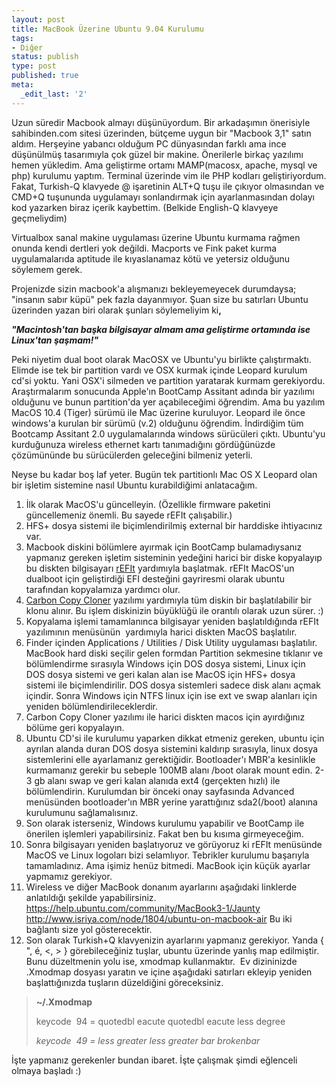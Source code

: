 ```yaml
---
layout: post
title: MacBook Üzerine Ubuntu 9.04 Kurulumu
tags:
- Diğer
status: publish
type: post
published: true
meta:
  _edit_last: '2'
---
```

Uzun süredir Macbook almayı düşünüyordum. Bir arkadaşımın önerisiyle sahibinden.com sitesi üzerinden, bütçeme uygun bir "Macbook 3,1" satın aldım. Herşeyine yabancı olduğum PC dünyasından farklı ama ince düşünülmüş tasarımıyla çok güzel bir makine. Önerilerle birkaç yazılımı hemen yükledim. Ama geliştirme ortamı MAMP(macosx, apache, mysql ve php) kurulumu yaptım. Terminal üzerinde vim ile PHP kodları geliştiriyordum. Fakat, Turkish-Q klavyede @ işaretinin ALT+Q tuşu ile çıkıyor olmasından ve CMD+Q tuşununda uygulamayı sonlandırmak için ayarlanmasından dolayı kod yazarken biraz içerik kaybettim. (Belkide English-Q klavyeye geçmeliydim)

Virtualbox sanal makine uygulaması üzerine Ubuntu kurmama rağmen onunda kendi dertleri yok değildi. Macports ve Fink paket kurma uygulamalarıda aptitude ile kıyaslanamaz kötü ve yetersiz olduğunu söylemem gerek.

Projenizde sizin macbook'a alışmanızı bekleyemeyecek durumdaysa; "insanın sabır küpü" pek fazla dayanmıyor. Şuan size bu satırları Ubuntu üzerinden yazan biri olarak şunları söylemeliyim ki<strong>, </strong><span class="status-body"><span class="entry-content"><strong> <em></em></strong></span></span>

<span class="status-body"><span class="entry-content"><strong><em>"Macintosh'tan başka bilgisayar almam ama geliştirme ortamında ise Linux'tan şaşmam!"</em></strong></span></span>

Peki niyetim dual boot olarak MacOSX ve Ubuntu'yu birlikte çalıştırmaktı. Elimde ise tek bir partition vardı ve OSX kurmak içinde Leopard kurulum cd'si yoktu. Yani OSX'i silmeden ve partition yaratarak kurmam gerekiyordu. Araştırmalarım sonucunda Apple'ın BootCamp Assitant adında bir yazılımı olduğunu ve bunun partition'da yer açabileceğimi öğrendim. Ama bu yazılım MacOS 10.4 (Tiger) sürümü ile Mac üzerine kuruluyor. Leopard ile önce windows'a kurulan bir sürümü (v.2) olduğunu öğrendim. İndirdiğim tüm Bootcamp Assitant 2.0 uygulamalarında windows sürücüleri çıktı. Ubuntu'yu kurduğunuza wireless ethernet kartı tanımadığını gördüğünüzde çözümününde bu sürücülerden geleceğini bilmeniz yeterli.

Neyse bu kadar boş laf yeter. Bugün tek partitionlı Mac OS X Leopard olan bir işletim sistemine nasıl Ubuntu kurabildiğimi anlatacağım.
<ol>
	<li>İlk olarak MacOS'u güncelleyin. (Özellikle firmware paketini güncellemeniz önemli. Bu sayede rEFIt çalışabilir.)</li>
	<li>HFS+ dosya sistemi ile biçimlendirilmiş external bir harddiske ihtiyacınız var.</li>
	<li>Macbook diskini bölümlere ayırmak için BootCamp bulamadıysanız yapmanız gereken işletim sisteminin yedeğini harici bir diske kopyalayıp bu diskten bilgisayarı <a rel="nofollow" href="http://refit.sourceforge.net/" target="_blank">rEFIt</a> yardımıyla başlatmak. rEFIt MacOS'un dualboot için geliştirdiği EFI desteğini gayriresmi olarak ubuntu tarafından kopyalamıza yardımcı olur.</li>
	<li><a rel="nofollow" href="http://www.bombich.com/software/ccc.html" target="_blank">Carbon Copy Cloner</a> yazılımı yardımıyla tüm diskin bir başlatılabilir bir klonu alınır. Bu işlem diskinizin büyüklüğü ile orantılı olarak uzun sürer. :)</li>
	<li>Kopyalama işlemi tamamlanınca bilgisayar yeniden başlatıldığında rEFIt yazılımının menüsünün  yardımıyla harici diskten MacOS başlatılır.</li>
	<li>Finder içinden Applications / Utilities / Disk Utility uygulaması başlatılır. MacBook hard diski seçilir gelen formdan Partition sekmesine tıklanır ve bölümlendirme sırasıyla Windows için DOS dosya sistemi, Linux için DOS dosya sistemi ve geri kalan alan ise MacOS için HFS+ dosya sistemi ile biçimlendirilir. DOS dosya sistemleri sadece disk alanı açmak içindir. Sonra Windows için NTFS linux için ise ext ve swap alanları için yeniden bölümlendirileceklerdir.</li>
	<li>Carbon Copy Cloner yazılımı ile harici diskten macos için ayırdığınız bölüme geri kopyalayın.</li>
	<li>Ubuntu CD'si ile kurulumu yaparken dikkat etmeniz gereken, ubuntu için ayrılan alanda duran DOS dosya sistemini kaldırıp sırasıyla, linux dosya sistemlerini elle ayarlamanız gerektiğidir. Bootloader'ı MBR'a kesinlikle kurmamanız gerekir bu sebeple 100MB alanı /boot olarak mount edin. 2-3 gb alanı swap ve geri kalan alanıda ext4 (gerçekten hızlı) ile bölümlendirin. Kurulumdan bir önceki onay sayfasında Advanced menüsünden bootloader'ın MBR yerine yarattığınız sda2(/boot) alanına kurulumunu sağlamalısınız.</li>
	<li>Son olarak isterseniz, Windows kurulumu yapabilir ve BootCamp ile önerilen işlemleri yapabilirsiniz. Fakat ben bu kısıma girmeyeceğim.</li>
	<li>Sonra bilgisayarı yeniden başlatıyoruz ve görüyoruz ki rEFIt menüsünde MacOS ve Linux logoları bizi selamlıyor. Tebrikler kurulumu başarıyla tamamladınız. Ama işimiz henüz bitmedi. MacBook için küçük ayarlar yapmamız gerekiyor.</li>
	<li>Wireless ve diğer MacBook donanım ayarlarını aşağıdaki linklerde anlatıldığı şekilde yapabilirsiniz. <a href="https://help.ubuntu.com/community/MacBook3-1/Jaunty" target="_blank">https://help.ubuntu.com/community/MacBook3-1/Jaunty</a> <a href="http://www.isriya.com/node/1804/ubuntu-on-macbook-air" target="_blank">http://www.isriya.com/node/1804/ubuntu-on-macbook-air</a> Bu iki bağlantı size yol gösterecektir.</li>
	<li>Son olarak Turkish+Q klavyenizin ayarlarını yapmanız gerekiyor. Yanda { ", é, &lt;, &gt; } görebileceğiniz tuşlar, ubuntu üzerinde yanlış map edilmiştir. Bunu düzeltmenin yolu ise, xmodmap kullanmaktır.  Ev dizininizde .Xmodmap dosyası yaratın ve içine aşağıdaki satırları ekleyip yeniden başlattığınızda tuşların düzeldiğini göreceksiniz.</li>
</ol>
<blockquote><strong>~/.Xmodmap</strong>

keycode  94 = quotedbl eacute quotedbl eacute less degree<em></em>

<em>keycode  49 = less greater less greater bar brokenbar</em></blockquote>
<ol></ol>
İşte yapmanız gerekenler bundan ibaret. İşte çalışmak şimdi eğlenceli olmaya başladı :)
